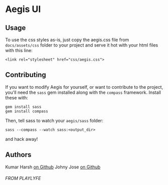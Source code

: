 # Aegis UI

## Usage
To use the css styles as-is, just copy the aegis.css file from `docs/assets/css` folder
to your project and serve it hot with your html files with this line:

    <link rel="stylesheet" href="css/aegis.css">


## Contributing

If you want to modify Aegis for yourself, or want to contribute to the project,
you'll need the `sass` gem installed along with the `compass` framework.
Install these with:

    gem install sass
    gem install compass

Then, tell sass to watch your `aegis/sass` folder:

    sass --compass --watch sass:<output_dir>

and hack away!

## Authors

Kumar Harsh [on Github](https://github.com/kumarharsh)
Johny Jose  [on Github](https://github.com/atrniv)

###### FROM PLAYLYFE
